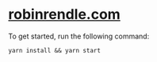 
# [robinrendle.com](http://robinrendle.com)

To get started, run the following command:

```
yarn install && yarn start
```
